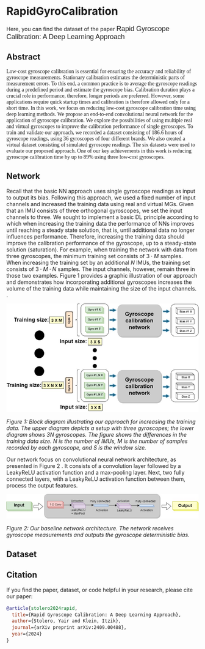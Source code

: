 # RapidGyroCalibration

Here, you can find the dataset of the paper <span style="font-family:Arial; font-size:18px;">Rapid Gyroscope Calibration: A Deep Learning Approach </span>

## Abstract

<p style="font-family:Verdana; font-size:14px;">
Low-cost gyroscope calibration is essential for ensuring the accuracy and reliability of gyroscope measurements. Stationary calibration estimates the deterministic parts of measurement errors. To this end, a common practice is to average the gyroscope readings during a predefined period and estimate the gyroscope bias. Calibration duration plays a crucial role in performance, therefore, longer periods are preferred. However, some applications require quick startup times and calibration is therefore allowed only for a short time. In this work, we focus on reducing low-cost gyroscope calibration time using deep learning methods. We propose an end-to-end convolutional neural network for the application of gyroscope calibration. We explore the possibilities of using multiple real and virtual gyroscopes to improve the calibration performance of single gyroscopes. To train and validate our approach, we recorded a dataset consisting of 186.6 hours of gyroscope readings, using 36 gyroscopes of four different brands. We also created a virtual dataset consisting of simulated gyroscope readings. The six datasets were used to evaluate our proposed approach. One of our key achievements in this work is reducing gyroscope calibration time by up to 89% using three low-cost gyroscopes. 
</p>

## Network

Recall that the basic NN approach uses single gyroscope readings as input to output its bias. Following this approach, we used a fixed number of input channels and increased the training data using real and virtual MGs. Given that an IMU consists of three orthogonal gyroscopes, we set the input channels to three. We sought to implement a basic DL principle according to which when increasing the training data the performance of NNs improves until reaching a steady state solution, that is, until additional data no longer influences performance. Therefore, increasing the training data should improve the calibration performance of the gyroscope, up to a steady-state solution (saturation). For example, when training the network with data from three gyroscopes, the minimum training set consists of $3 \cdot M$ samples.  When increasing the training set by an additional $N$ IMUs, the training set consists of $3 \cdot M \cdot N$ samples.  The input channels, however, remain three in those two examples. Figure 1 [](#training-data-expansion)  provides a graphic illustration of our approach and demonstrates how incorporating additional gyroscopes increases the volume of the training data while maintaining the size of the input channels. .

![Training Data Expansion](https://github.com/ansfl/RapidGyroCalibration/blob/main/raising_train_n_gyro.jpg)

*Figure 1: Block diagram illustrating our approach for increasing the training data. The upper diagram depicts a setup with three gyroscopes; the lower diagram shows 3N gyroscopes. The figure shows the differences in the training data size. N is the number of IMUs, M is the number of samples recorded by each gyroscope, and S is the window size.*

Our network focus on convolutional neural network architecture, as presented in Figure 2 [](#Network). 
It consists of a convolution layer followed by a LeakyReLU activation function and a max-pooling layer. Next, two fully connected layers, with a LeakyReLU activation function between them, process the output features.

![Network](https://github.com/ansfl/RapidGyroCalibration/blob/main/Network_illustraion.jpg)

*Figure 2: Our baseline network architecture. The network receives gyroscope measurements and outputs the gyroscope deterministic bias.*


## Dataset

## Citation   

If you find the paper, dataset, or code helpful in your research, please cite our paper:
```bibtex
@article{stolero2024rapid,
  title={Rapid Gyroscope Calibration: A Deep Learning Approach},
  author={Stolero, Yair and Klein, Itzik},
  journal={arXiv preprint arXiv:2409.00488},
  year={2024}
}
